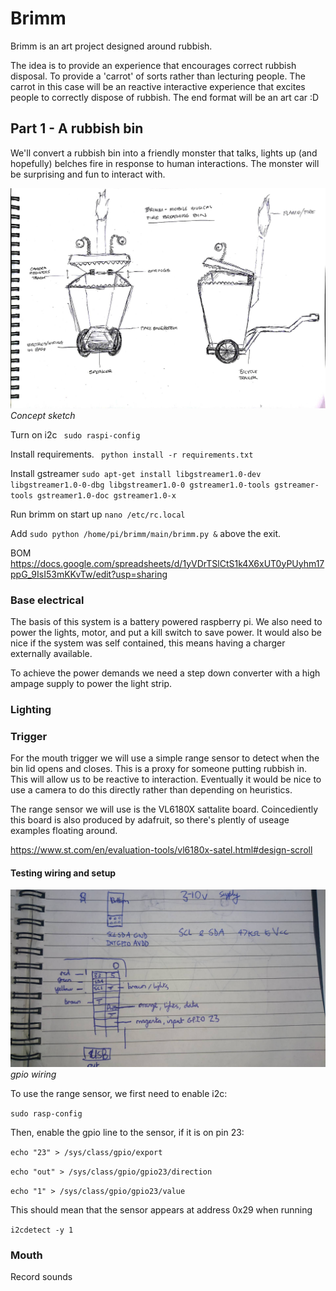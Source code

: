 # Brimm
Brimm is an art project designed around rubbish.

The idea is to provide an experience that encourages correct rubbish disposal. To provide a 'carrot' of sorts rather than lecturing people. The carrot in this case will be an reactive interactive experience that excites people to correctly dispose of rubbish. The end format will be an art car :D


## Part 1 - A rubbish bin
We'll convert a rubbish bin into a friendly monster that talks, lights up (and hopefully) belches fire in response to human interactions. The monster will be surprising and fun to interact with. 

![Concept sketch](brimm.jpg)
*Concept sketch*

Turn on i2c 
`` sudo raspi-config``

Install requirements.
`` python install -r requirements.txt``

Install gstreamer
``sudo apt-get install libgstreamer1.0-dev libgstreamer1.0-0-dbg libgstreamer1.0-0 gstreamer1.0-tools gstreamer-tools gstreamer1.0-doc gstreamer1.0-x``

Run brimm on start up
``nano /etc/rc.local``

Add ``sudo python /home/pi/brimm/main/brimm.py &`` above the exit. 

BOM
https://docs.google.com/spreadsheets/d/1yVDrTSlCtS1k4X6xUT0yPUyhm17ppG_9IsI53mKKvTw/edit?usp=sharing

### Base electrical
The basis of this system is a battery powered raspberry pi. We also need to power the lights, motor, and put a kill switch to save power. It would also be nice if the system was self contained, this means having a charger externally available. 

To achieve the power demands we need a step down converter with a high ampage supply to power the light strip. 

### Lighting

### Trigger
For the mouth trigger we will use a simple range sensor to detect when the bin lid opens and closes. This is a proxy for someone putting rubbish in. This will allow us to be reactive to interaction. Eventually it would be nice to use a camera to do this directly rather than depending on heuristics.

The range sensor we will use is the VL6180X sattalite board. Coincediently this board is also produced by adafruit, so there's plently of useage examples floating around.

https://www.st.com/en/evaluation-tools/vl6180x-satel.html#design-scroll

#### Testing wiring and setup
![gpio](gpio.jpg)
*gpio wiring*

To use the range sensor, we first need to enable i2c: 

``sudo rasp-config``

Then, enable the gpio line to the sensor, if it is on pin 23: 

``echo "23" > /sys/class/gpio/export``

``echo "out" > /sys/class/gpio/gpio23/direction ``

``echo "1" > /sys/class/gpio/gpio23/value ``

This should mean that the sensor appears at address 0x29 when running

``i2cdetect -y 1``

### Mouth

Record sounds
